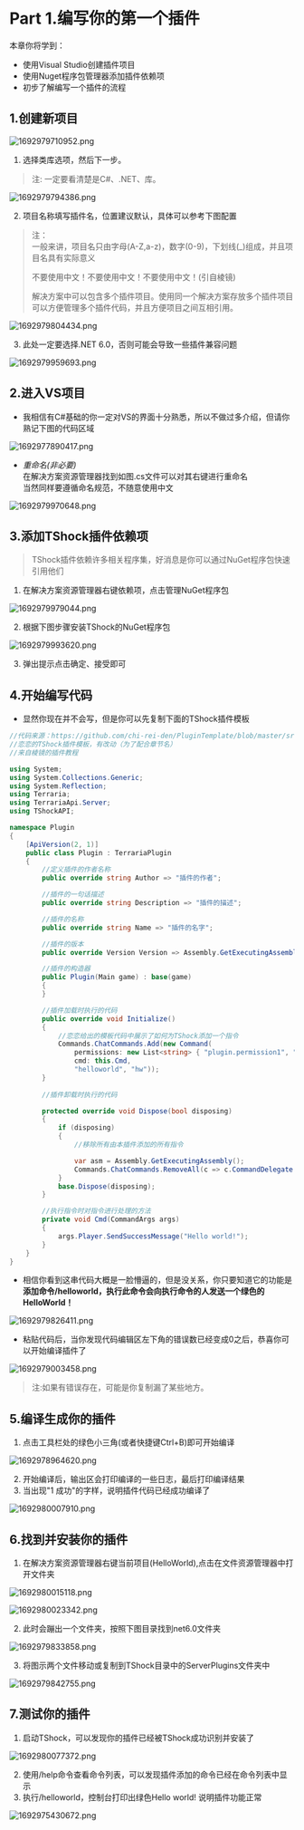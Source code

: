 # Part 1.编写你的第一个插件​

本章你将学到：  

- 使用Visual Studio创建插件项目
- 使用Nuget程序包管理器添加插件依赖项
- 初步了解编写一个插件的流程

## 1.创建新项目​

![1692979710952.png](Resourse/6498_4c674ae3f51e3d8f3395ba667fc09b99.png "1692979710952.png")

1. 选择类库选项，然后下一步。 
> 注: 一定要看清楚是C#、.NET、库。

![1692979794386.png](Resourse/6499_c094600665002279693701336c6b7626.png "1692979794386.png")

  
2. 项目名称填写插件名，位置建议默认，具体可以参考下图配置  

> 注：  
> 一般来讲，项目名只由字母\(A-Z,a-z\)，数字\(0-9\)，下划线\(\_\)组成，并且项目名具有实际意义  
> 
> 不要使用中文！不要使用中文！不要使用中文！\(引自棱镜\)​
> 
> 解决方案中可以包含多个插件项目。使用同一个解决方案存放多个插件项目可以方便管理多个插件代码，并且方便项目之间互相引用。

![1692979804434.png](Resourse/6500_2c8454fb19088505da6492388cbde608.png "1692979804434.png")

  
3. 此处一定要选择.NET 6.0，否则可能会导致一些插件兼容问题  

![1692979959693.png](Resourse/6505_16b64dd5ff27ac9adea9c9c038573f0e.png "1692979959693.png")



## 2.进入VS项目​

- 我相信有C#基础的你一定对VS的界面十分熟悉，所以不做过多介绍，但请你熟记下图的代码区域  

![1692977890417.png](Resourse/6493_a725b47c8fbeea8b145a4fe339a50a2f.png "1692977890417.png")

  
- _重命名\(非必要\)_  
在解决方案资源管理器找到如图.cs文件可以对其右键进行重命名  
当然同样要遵循命名规范，不随意使用中文  

![1692979970648.png](Resourse/6506_7a42a2ba05d55543794e625ad3736e52.png "1692979970648.png")


## 3.添加TShock插件依赖项​

> TShock插件依赖许多相关程序集，好消息是你可以通过NuGet程序包快速引用他们​

1. 在解决方案资源管理器右键依赖项，点击管理NuGet程序包  

![1692979979044.png](Resourse/6507_d23af264e5953bc3e5cc301184c8cd47.png "1692979979044.png")

  
2. 根据下图步骤安装TShock的NuGet程序包  

![1692979993620.png](Resourse/6508_c2a8faf609978d9b9f61647939d785e9.png "1692979993620.png")

  
3. 弹出提示点击确定、接受即可  

## 4.开始编写代码​

- 显然你现在并不会写，但是你可以先复制下面的TShock插件模板  



```csharp
//代码来源：https://github.com/chi-rei-den/PluginTemplate/blob/master/src/PluginTemplate/Program.cs
//恋恋的TShock插件模板，有改动（为了配合章节名）
//来自棱镜的插件教程

using System;
using System.Collections.Generic;
using System.Reflection;
using Terraria;
using TerrariaApi.Server;
using TShockAPI;

namespace Plugin
{
    [ApiVersion(2, 1)]
    public class Plugin : TerrariaPlugin
    {
        //定义插件的作者名称
        public override string Author => "插件的作者";

        //插件的一句话描述
        public override string Description => "插件的描述";

        //插件的名称
        public override string Name => "插件的名字";

        //插件的版本
        public override Version Version => Assembly.GetExecutingAssembly().GetName().Version;

        //插件的构造器
        public Plugin(Main game) : base(game)
        {
        }

        //插件加载时执行的代码
        public override void Initialize()
        {
            //恋恋给出的模板代码中展示了如何为TShock添加一个指令
            Commands.ChatCommands.Add(new Command(
                permissions: new List<string> { "plugin.permission1", "plugin.permission2", },
                cmd: this.Cmd,
                "helloworld", "hw"));
        }
        
        //插件卸载时执行的代码

        protected override void Dispose(bool disposing)
        {
            if (disposing)
            {
                //移除所有由本插件添加的所有指令

                var asm = Assembly.GetExecutingAssembly();
                Commands.ChatCommands.RemoveAll(c => c.CommandDelegate.Method?.DeclaringType?.Assembly == asm);
            }
            base.Dispose(disposing);
        }

        //执行指令时对指令进行处理的方法
        private void Cmd(CommandArgs args)
        {
            args.Player.SendSuccessMessage("Hello world!");
        }
    }
}
```

- 相信你看到这串代码大概是一脸懵逼的，但是没关系，你只要知道它的功能是**添加命令/helloworld，执行此命令会向执行命令的人发送一个绿色的HelloWorld！** 

![1692979826411.png](Resourse/6502_f48fdb623d25fb44c58b8889c8fe6aba.png "1692979826411.png")

  
- 粘贴代码后，当你发现代码编辑区左下角的错误数已经变成0之后，恭喜你可以开始编译插件了  

![1692979003458.png](Resourse/6495_498541b36bccf666cbf2233113dde31d.png "1692979003458.png")


> 注:如果有错误存在，可能是你复制漏了某些地方。


## 5.编译生成你的插件​

1. 点击工具栏处的绿色小三角(或者快捷键Ctrl+B)即可开始编译  

![1692978964620.png](Resourse/6494_4000d0d313a5caf9d32941a42316cbf8.png "1692978964620.png")

  
2. 开始编译后，输出区会打印编译的一些日志，最后打印编译结果  
3. 当出现"1 成功"的字样，说明插件代码已经成功编译了  

![1692980007910.png](Resourse/6509_b807667661fde9cdce4c6d17f80618ec.png "1692980007910.png")


## 6.找到并安装你的插件​

1. 在解决方案资源管理器右键当前项目(HelloWorld),点击在文件资源管理器中打开文件夹  

![1692980015118.png](Resourse/6510_3ed9c5e84a7a4bf1c5ca1843351e955f.png "1692980015118.png")

![1692980023342.png](Resourse/6511_9c15f7990da0c5fd6a2929971ebbb799.png "1692980023342.png")

  
2. 此时会蹦出一个文件夹，按照下图目录找到net6.0文件夹  

![1692979833858.png](Resourse/6503_803c1a1ac47fff849cd0e9d0f0bcc126.png "1692979833858.png")

  
3. 将图示两个文件移动或复制到TShock目录中的ServerPlugins文件夹中  

![1692979842755.png](Resourse/6504_48adc49bbe3b3a69318e38124ef26277.png "1692979842755.png")

  
## 7.测试你的插件​

1. 启动TShock，可以发现你的插件已经被TShock成功识别并安装了  
  

![1692980077372.png](Resourse/6512_bee4e6c418160a8ac2cf5f6585300809.png "1692980077372.png")

  
2. 使用/help命令查看命令列表，可以发现插件添加的命令已经在命令列表中显示  
3. 执行/helloworld，控制台打印出绿色Hello world! 说明插件功能正常  

![1692975430672.png](Resourse/6492_a15a3c4d7c4bc01c3ff5163ff2dc9537.png "1692975430672.png")
